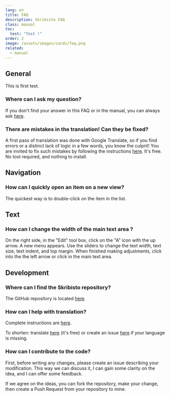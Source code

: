```yaml
---
lang: en
title: FAQ
description: Skribisto FAQ
class: manual
toc:
  test: "Test !"
order: 2
image: /assets/images/cards/faq.png
related:
  - manual
---
```


## General

This is first test.

### Where can I ask my question?

If you don't find your answer in this FAQ or in the manual, you can always ask [here](https://github.com/jacquetc/skribisto/discussions).


### There are mistakes in the translation! Can they be fixed?

A first pass of translation was done with Google Translate, so if you find errors or a distinct lack of logic in a few words, you know the culprit! You are invited to fix such mistakes by following the instructions [here](https://github.com/jacquetc/skribisto#translation-). It's free. No tool required, and nothing to install.

## Navigation

### How can I quickly open an item on a new view?

The quickest way is to double-click on the item in the list.

## Text

### How can I change the width of the main text area ?
On the right side, in the "Edit" tool box, click on the "A" icon with the up arrow.  A new menu appears. Use the sliders to change the text width, text size, text indent, and top margin. When finished making adjustments, click into the the left arrow or click in the main text area.

## Development

### Where can I find the Skribisto repository?

The GitHub repository is located [here](https://github.com/jacquetc/skribisto).

### How can I help with translation?

Complete instructions are [here](https://github.com/jacquetc/skribisto#translation-).

To shorten:
translate [here](https://www.transifex.com/skribisto) (it's free) or create an issue
[here](https://github.com/jacquetc/skribisto/issues) if your language is missing.

### How can I contribute to the code?
First, before writing any changes, please create an issue describing your modification. This way we can discuss it, I can
gain some clarity on the idea, and I can offer some feedback.

If we agree on the ideas, you can fork the repository, make your change, then create a Push Request from your repository to mine.
